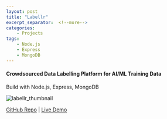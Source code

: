 ```yaml
---
layout: post
title: "Labellr"
excerpt_separator:  <!--more-->
categories: 
    - Projects
tags:
    - Node.js
    - Express
    - MongoDB
---
```



#### Crowdsourced Data Labelling Platform for AI/ML Training Data
Build with Node.js, Express, MongoDB

<img class="app__logo padding__some" src="{{site.baseurl}}/assets/labellr_thumbnail.png " alt="labellr_thumbnail" />

[GitHub Repo](https://github.com/siu-sing/labellr) \| [Live Demo](http://labellr.herokuapp.com/)
